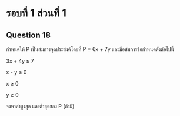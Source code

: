 # รอบที่ 1 ส่วนที่ 1

## Question 18

กำหนดให้ P เป็นสมการจุดประสงค์โดยที่ P = 6x + 7y และมีอสมการข้อกำหนดดังต่อไปนี้

3x + 4y ≤ 7

x - y ≥ 0

x ≥ 0

y ≥ 0

จงหาค่าสูงสุด และต่ำสุดของ P (ถ้ามี)





